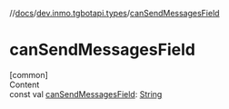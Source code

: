 //[docs](../../index.md)/[dev.inmo.tgbotapi.types](index.md)/[canSendMessagesField](can-send-messages-field.md)



# canSendMessagesField  
[common]  
Content  
const val [canSendMessagesField](can-send-messages-field.md): [String](https://kotlinlang.org/api/latest/jvm/stdlib/kotlin/-string/index.html)  



